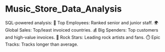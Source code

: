# Music_Store_Data_Analysis
SQL-powered analysis:  🏅 Top Employees: Ranked senior and junior staff. 🌍 Global Sales: Top/least invoiced countries. 💰 Big Spenders: Top customers and high-value invoices. 🎸 Rock Stars: Leading rock artists and fans. ⏱️ Epic Tracks: Tracks longer than average.
